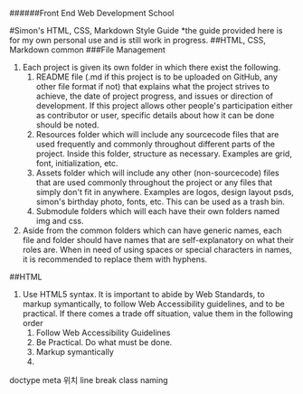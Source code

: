 ######Front End Web Development School

#Simon's HTML, CSS, Markdown Style Guide
*the guide provided here is for my own personal use and is still work in progress.
##HTML, CSS, Markdown common
###File Management
1. Each project is given its own folder in which there exist the following.
	1. README file (.md if this project is to be uploaded on GitHub, any other file format if not) that explains what the project strives to achieve, the date of project progress, and issues or direction of development. If this project allows other people's participation either as contributor or user, specific details about how it can be done should be noted.
	1. Resources folder which will include any sourcecode files that are used frequently and commonly throughout different parts of the project. Inside this folder, structure as necessary. Examples are grid, font, initialization, etc.
	1. Assets folder which will include any other (non-sourcecode) files that are used commonly throughout the project or any files that simply don't fit in anywhere. Examples are logos, design layout psds, simon's birthday photo, fonts, etc. This can be used as a trash bin.
	1. Submodule folders which will each have their own folders named img and css.
1. Aside from the common folders which can have generic names, each file and folder should have names that are self-explanatory on what their roles are. When in need of using spaces or special characters in names, it is recommended to replace them with hyphens.


##HTML
1. Use HTML5 syntax. It is important to abide by Web Standards, to markup symantically, to follow Web Accessibility guidelines, and to be practical. If there comes a trade off situation, value them in the following order
	1. Follow Web Accessibility Guidelines
	1. Be Practical. Do what must be done.
	1. Markup symantically
	1. 
doctype
meta 위치
line break
class naming

